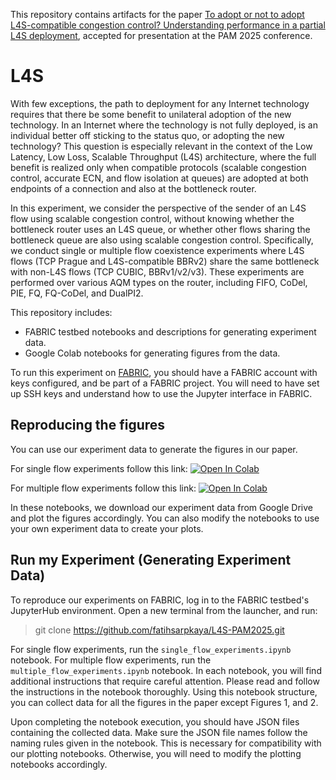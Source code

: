 This repository contains artifacts for the paper [To adopt or not to adopt L4S-compatible congestion control? Understanding performance in a partial L4S deployment](https://doi.org/10.48550/arXiv.2411.10952), accepted for presentation at the PAM 2025 conference.

# L4S

With few exceptions, the path to deployment for any Internet technology requires that there be some benefit to unilateral adoption of the new technology. In an Internet where the technology is not fully deployed, is an individual better off sticking to the status quo, or adopting the new technology? This question is especially relevant in the context of the Low Latency, Low Loss, Scalable Throughput (L4S) architecture, where the full benefit is realized only when compatible protocols (scalable congestion control, accurate ECN, and flow isolation at queues) are adopted at both endpoints of a connection and also at the bottleneck router. 

In this experiment, we consider the perspective of the sender of an L4S flow using scalable congestion control, without knowing whether the bottleneck router uses an L4S queue, or whether other flows sharing the bottleneck queue are also using scalable congestion control. Specifically, we conduct single or multiple flow coexistence experiments where L4S flows (TCP Prague and L4S-compatible BBRv2) share the same bottleneck with non-L4S flows (TCP CUBIC, BBRv1/v2/v3). These experiments are performed over various AQM types on the router, including FIFO, CoDel, PIE, FQ, FQ-CoDel, and DualPI2.

This repository includes:

 - FABRIC testbed notebooks and descriptions for generating experiment data.
 - Google Colab notebooks for generating figures from the data.

To run this experiment on [FABRIC](https://fabric-testbed.net), you should have a FABRIC account with keys configured, and be part of a FABRIC project. You will need to have set up SSH keys and understand how to use the Jupyter interface in FABRIC.

## Reproducing the figures

You can use our experiment data to generate the figures in our paper.

For single flow experiments follow this link: [![Open In Colab](https://colab.research.google.com/assets/colab-badge.svg)](https://colab.research.google.com/github/fatihsarpkaya/L4S-PAM2025/blob/main/plotting-notebooks/1vs1.ipynb)

For multiple flow experiments follow this link: [![Open In Colab](https://colab.research.google.com/assets/colab-badge.svg)](https://colab.research.google.com/github/fatihsarpkaya/L4S-PAM2025/blob/main/plotting-notebooks/multiple_flows.ipynb)

In these notebooks, we download our experiment data from Google Drive and plot the figures accordingly. You can also modify the notebooks to use your own experiment data to create your plots.

## Run my Experiment (Generating Experiment Data)

To reproduce our experiments on FABRIC, log in to the FABRIC testbed's JupyterHub environment. Open a new terminal from the launcher, and run:

> git clone https://github.com/fatihsarpkaya/L4S-PAM2025.git

For single flow experiments, run the `single_flow_experiments.ipynb` notebook. For multiple flow experiments, run the `multiple_flow_experiments.ipynb` notebook. In each notebook, you will find additional instructions that require careful attention. Please read and follow the instructions in the notebook thoroughly. Using this notebook structure, you can collect data for all the figures in the paper except Figures 1, and 2.

Upon completing the notebook execution, you should have JSON files containing the collected data. Make sure the JSON file names follow the naming rules given in the notebook. This is necessary for compatibility with our plotting notebooks. Otherwise, you will need to modify the plotting notebooks accordingly.

